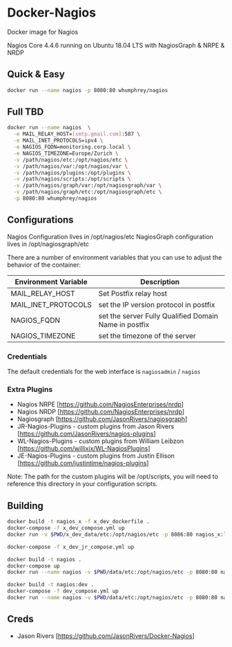 # Docker-Nagios

Docker image for Nagios

Nagios Core 4.4.6 running on Ubuntu 18.04 LTS with NagiosGraph & NRPE & NRDP

## Quick & Easy

```bash
docker run --name nagios -p 8080:80 whumphrey/nagios
```

## Full TBD

```bash
docker run --name nagios  \
  -e MAIL_RELAY_HOST=[smtp.gmail.com]:587 \
  -e MAIL_INET_PROTOCOLS=ipv4 \
  -e NAGIOS_FQDN=monitoring.corp.local \
  -e NAGIOS_TIMEZONE=Europe/Zurich \
  -v /path/nagios/etc:/opt/nagios/etc \
  -v /path/nagios/var:/opt/nagios/var \
  -v /path/nagios/plugins:/opt/plugins \
  -v /path/nagios/scripts:/opt/scripts \
  -v /path/nagios/graph/var:/opt/nagiosgraph/var \
  -v /path/nagios/graph/etc:/opt/nagiosgraph/etc \
  -p 8080:80 whumphrey/nagios
```

## Configurations

Nagios Configuration lives in /opt/nagios/etc
NagiosGraph configuration lives in /opt/nagiosgraph/etc

There are a number of environment variables that you can use to adjust the behavior of the container:

| Environment Variable | Description |
|--------|--------|
| MAIL_RELAY_HOST | Set Postfix relay host |
| MAIL_INET_PROTOCOLS | set the IP version protocol in postfix |
| NAGIOS_FQDN | set the server Fully Qualified Domain Name in postfix |
| NAGIOS_TIMEZONE | set the timezone of the server |

### Credentials

The default credentials for the web interface is `nagiosadmin` / `nagios`

### Extra Plugins

* Nagios NRPE [<https://github.com/NagiosEnterprises/nrdp>]
* Nagios NRDP [<https://github.com/NagiosEnterprises/nrdp>]
* Nagiosgraph [<https://github.com/JasonRivers/nagiosgraph>]
* JR-Nagios-Plugins -  custom plugins from Jason Rivers [<https://github.com/JasonRivers/nagios-plugins>]
* WL-Nagios-Plugins -  custom plugins from William Leibzon [<https://github.com/willixix/WL-NagiosPlugins>]
* JE-Nagios-Plugins -  custom plugins from Justin Ellison [<https://github.com/justintime/nagios-plugins>]

Note: The path for the custom plugins will be /opt/scripts, you will need to reference this directory in your configuration scripts.

## Building

```bash
docker build -t nagios_x -f x_dev_dockerfile .
docker-compose -f x_dev_compose.yml up
docker run -v $PWD/x_dev_data/etc:/opt/nagios/etc -p 8086:80 nagios_x:latest

docker-compose -f x_dev_jr_compose.yml up

docker build -t nagios .
docker-compose up
docker run --name nagios -v $PWD/data/etc:/opt/nagios/etc -p 8080:80 nagios

docker build -t nagios:dev .
docker-compose -f dev_compose.yml up
docker run --name nagios -v $PWD/data/etc:/opt/nagios/etc -p 8080:80 nagios:dev
```

## Creds

* Jason Rivers [<https://github.com/JasonRivers/Docker-Nagios>]
